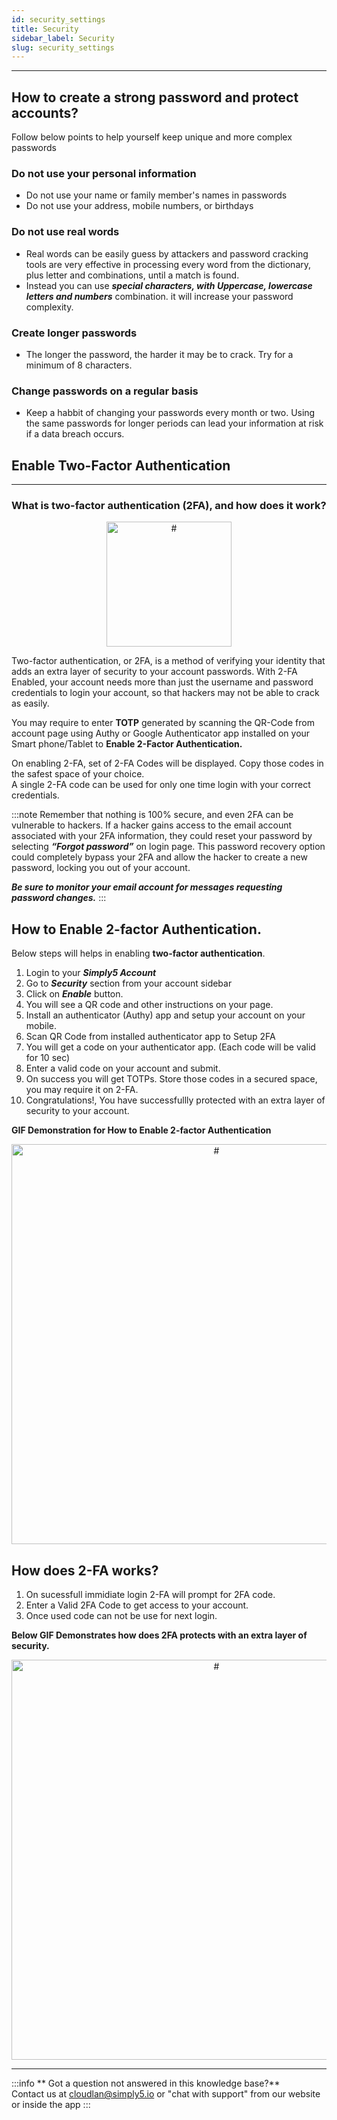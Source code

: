 ```yaml
---
id: security_settings
title: Security
sidebar_label: Security
slug: security_settings
---
```


---


## How to create a strong password and protect accounts?
Follow below points to help yourself keep unique and more complex passwords
### Do not use your personal information
 - Do not use your name or family member's names in passwords
 - Do not use your address, mobile numbers, or birthdays
### Do not use real words
 - Real words can be easily guess by attackers and password cracking tools are very effective in processing every word from the dictionary, plus letter and combinations, until a match is found.
 - Instead you can use ***special characters, with Uppercase, lowercase letters and numbers*** combination. it will increase your password complexity.
### Create longer passwords
 - The longer the password, the harder it may be to crack. Try for a minimum of 8 characters.
### Change passwords on a regular basis
 - Keep a habbit of changing your passwords every month or two. Using the same passwords for longer periods can lead your information at risk if a data breach occurs.
## Enable Two-Factor Authentication
---
### What is two-factor authentication (2FA), and how does it work?
<div align="middle">
    <img src="https://cdn.simply5.io/public_assets/cl/two_factor_authentication_namy.png" alt="#" height="auto" width="200" align="middle" />   
</div>

 Two-factor authentication, or 2FA, is a method of verifying your identity that adds an extra layer of security to your account passwords.
 With 2-FA Enabled, your account needs more than just the username and password credentials to login your account, so that hackers may not be able to crack as easily.<br/>

 You may require to enter **TOTP** generated by scanning the QR-Code from account page using Authy or Google Authenticator app installed on your Smart phone/Tablet to **Enable 2-Factor Authentication.**  <br/>

 On enabling 2-FA, set of 2-FA Codes will be displayed. Copy those codes in the safest space of your choice. <br/> A single 2-FA code can be used for only one time login with your correct credentials.

:::note
 Remember that nothing is 100% secure, and even 2FA can be vulnerable to hackers. If a hacker gains access to the email account associated with your 2FA information, they could reset your password by selecting ***“Forgot password”*** on login page. This password recovery option could completely bypass your 2FA and allow the hacker to create a new password, locking you out of your account. <br/> 

 ***Be sure to monitor your email account for messages requesting password changes.***
:::

## How to Enable 2-factor Authentication.

Below steps will helps in enabling **two-factor authentication**.

 1. Login to your ***Simply5 Account*** 
 2. Go to ***Security*** section from your account sidebar
 3. Click on ***Enable*** button.
 4. You will see a QR code and other instructions on your page.
 5. Install an authenticator (Authy) app and setup your account on your mobile.
 6. Scan QR Code from installed authenticator app to Setup 2FA
 7. You will get a code on your authenticator app. (Each code will be valid for 10 sec)
 8. Enter a valid code on your account and submit.
 9. On success you will get TOTPs. Store those codes in a secured space, you may require it on 2-FA.
 10. Congratulations!, You have successfullly protected with an extra layer of security to your account.
 

 **GIF Demonstration for How to Enable 2-factor Authentication**
<div align="center">
<img src="https://cdn.simply5.io/public_assets/1.3/enable_2fa.gif" alt="#" height="auto" width="640" align="middle" text-align="left"  />
</div>



## How does 2-FA works?
 1. On sucessfull immidiate login 2-FA will prompt for 2FA code.
 2. Enter a Valid 2FA Code to get access to your account.
 3. Once used code can not be use for next login.

**Below GIF Demonstrates how does 2FA protects with an extra layer of security.**
<div align="center">
<img src="https://cdn.simply5.io/public_assets/1.3/how_works_2fa.gif" alt="#" height="auto" width="640" align="middle" text-align="left"  />
</div>



---

:::info
 ** Got a question not answered in this knowledge base?** <br />
 Contact us at [cloudlan@simply5.io](mailto:cloudlan@simply5.io) or "chat with support" from our website or inside the app
:::